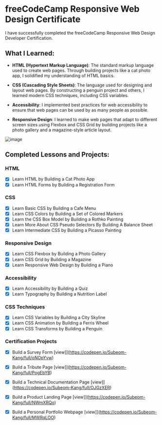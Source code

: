 # freeCodeCamp Responsive Web Design Certificate

I have successfully completed the freeCodeCamp Responsive Web Design Developer Certification.

## What I Learned:

- **HTML (Hypertext Markup Language)**: The standard markup language used to create web pages. Through building projects like a cat photo app, I solidified my understanding of HTML basics.

- **CSS (Cascading Style Sheets)**: The language used for designing and layout web pages. By constructing a penguin project and others, I learned modern CSS techniques, including CSS variables.

- **Accessibility**: I implemented best practices for web accessibility to ensure that web pages can be used by as many people as possible.

- **Responsive Design**: I learned to make web pages that adapt to different screen sizes using Flexbox and CSS Grid by building projects like a photo gallery and a magazine-style article layout.

![image](https://github.com/subomb/Responsive-Web-Design-Certificate/assets/119646112/5f119a44-5f36-4f71-bbbf-f3eb1c3b7ad0)

## Completed Lessons and Projects:

### HTML
- [x] Learn HTML by Building a Cat Photo App
- [x] Learn HTML Forms by Building a Registration Form

### CSS
- [x] Learn Basic CSS by Building a Cafe Menu
- [x] Learn CSS Colors by Building a Set of Colored Markers
- [x] Learn the CSS Box Model by Building a Rothko Painting
- [x] Learn More About CSS Pseudo Selectors By Building A Balance Sheet
- [x] Learn Intermediate CSS by Building a Picasso Painting

### Responsive Design
- [x] Learn CSS Flexbox by Building a Photo Gallery
- [x] Learn CSS Grid by Building a Magazine
- [x] Learn Responsive Web Design by Building a Piano

### Accessibility
- [x] Learn Accessibility by Building a Quiz
- [x] Learn Typography by Building a Nutrition Label

### CSS Techniques
- [x] Learn CSS Variables by Building a City Skyline
- [x] Learn CSS Animation by Building a Ferris Wheel
- [x] Learn CSS Transforms by Building a Penguin

### Certification Projects
- [x] Build a Survey Form [view]](<https://codepen.io/Subeom-Kang/full/oNOpYvw>)
- [x] Build a Tribute Page [view]](<https://codepen.io/Subeom-Kang/full/PogEbYB>)
- [x] Build a Technical Documentation Page [view]](<https://codepen.io/Subeom-Kang/full/OJGzXER>)
- [x] Build a Product Landing Page [view]](<https://codepen.io/Subeom-Kang/full/NWmXRQo>)
- [x] Build a Personal Portfolio Webpage [view]](<https://codepen.io/Subeom-Kang/full/MWRqLOO>)


